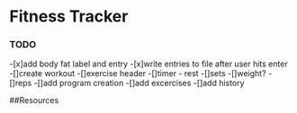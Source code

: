 # Fitness Tracker


### TODO
-[x]add body fat label and entry
-[x]write entries to file after user hits enter
-[]create workout
	-[]exercise header
	-[]timer - rest
	-[]sets
	-[]weight?
	-[]reps
-[]add program creation
-[]add excercises
-[]add history
	
##Resources

